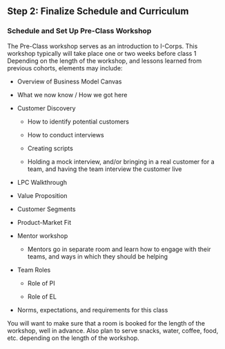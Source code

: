 ## Step 2: Finalize Schedule and Curriculum

### Schedule and Set Up Pre-Class Workshop

The Pre-Class workshop serves as an introduction to I-Corps. This workshop typically will take place one or two weeks before class 1 Depending on the length of the workshop, and lessons learned from previous cohorts, elements may include:

* Overview of Business Model Canvas

* What we now know / How we got here

* Customer Discovery

    * How to identify potential customers

    * How to conduct interviews

    * Creating scripts

    * Holding a mock interview, and/or bringing in a real customer for a team, and having the team interview the customer live

* LPC Walkthrough

* Value Proposition

* Customer Segments

* Product-Market Fit

* Mentor workshop

    * Mentors go in separate room and learn how to engage with their teams, and ways in which they should be helping

* Team Roles

    * Role of PI

    * Role of EL

* Norms, expectations, and requirements for this class

You will want to make sure that a room is booked for the length of the workshop, well in advance. Also plan to serve snacks, water, coffee, food, etc. depending on the length of the workshop.
